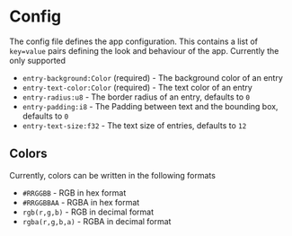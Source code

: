 # Config

The config file defines the app configuration. This contains a list of
`key=value` pairs defining the look and behaviour of the app. Currently the only
supported

- `entry-background:Color` (required) - The background color of an entry
- `entry-text-color:Color` (required) - The text color of an entry
- `entry-radius:u8` - The border radius of an entry, defaults to `0`
- `entry-padding:i8` - The Padding between text and the bounding box, defaults
  to `0`
- `entry-text-size:f32` - The text size of entries, defaults to `12`

## Colors

Currently, colors can be written in the following formats

- `#RRGGBB` - RGB in hex format
- `#RRGGBBAA` - RGBA in hex format
- `rgb(r,g,b)` - RGB in decimal format
- `rgba(r,g,b,a)` - RGBA in decimal format

